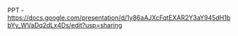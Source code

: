 
PPT - https://docs.google.com/presentation/d/1y86aAJXcFqtEXAR2Y3aY945dH1bbYy_WVaDq2dLx4Ds/edit?usp=sharing
